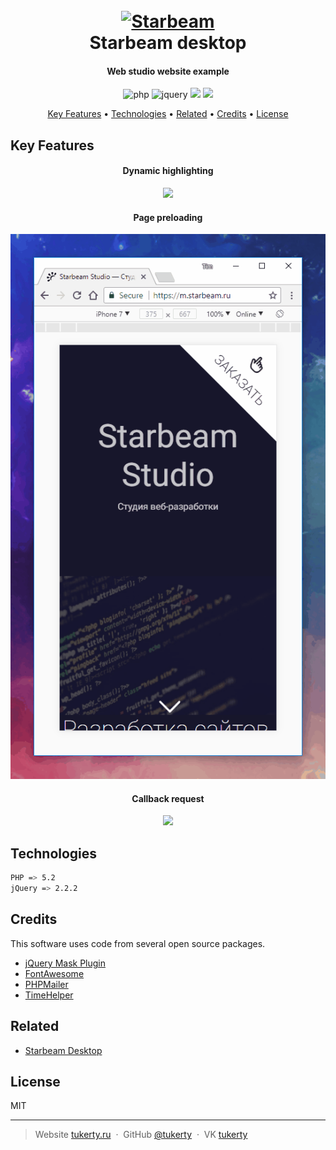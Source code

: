 <h1 align="center">
  <br>
  <a href="https://starbeam.ru"><img src="https://starbeam.ru/images/ghlog2.png" alt="Starbeam" width="200"></a>
  <br>
  Starbeam desktop
  <br>
</h1>

<h4 align="center">Web studio website example</h4>

<p align="center">
    <img src="https://img.shields.io/badge/PHP-%3E%3D5.2-blue.svg" alt="php">
    <img src="https://img.shields.io/badge/jQuery-%3E%3D%202.2.2-orange.svg" alt="jquery">
	<img src="https://img.shields.io/badge/Contributions%20-welcome-green.svg">
	<img src="https://img.shields.io/badge/License%20-MIT-yellow.svg">
</p>

<p align="center">
  <a href="#key-features">Key Features</a> •
  <a href="#technologies">Technologies</a> •
  <a href="#related">Related</a> •
  <a href="#related">Credits</a> •
  <a href="#license">License</a>
</p>

## Key Features

<h4 align="center">Dynamic highlighting</h4>

<p align="center">
    <img src="https://raw.githubusercontent.com/tukerty/starbeam-mobile/master/images/preview/m_anim1.gif">
</p>

<h4 align="center">Page preloading</h4>

<p align="center">
    <img src="https://raw.githubusercontent.com/tukerty/starbeam-mobile/master/images/preview/m_anim2.gif">
</p>


<h4 align="center">Callback request</h4>

<p align="center">
    <img src="https://raw.githubusercontent.com/tukerty/starbeam-mobile/master/images/preview/m_anim3.gif">
</p>

## Technologies

```bash
PHP => 5.2
jQuery => 2.2.2
```

## Credits

This software uses code from several open source packages.

- [jQuery Mask Plugin](https://igorescobar.github.io/jQuery-Mask-Plugin/)
- [FontAwesome](https://github.com/components/font-awesome)
- [PHPMailer](https://github.com/PHPMailer/PHPMailer/)
- [TimeHelper](https://github.com/korytoff/PHP-TimeHelper)

## Related

- [Starbeam Desktop](https://github.com/tukerty/starbeam-desktop/)

## License

MIT

---

> Website [tukerty.ru](https://tukerty.ru) &nbsp;&middot;&nbsp;
> GitHub [@tukerty](https://github.com/tukerty) &nbsp;&middot;&nbsp;
> VK [tukerty](https://vk.com/tukerty)
